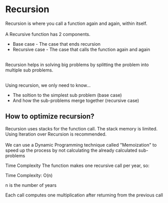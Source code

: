 # Recursion

Recursion is where you call a function again and again, within itself. <br><br>
A Recursive function has 2 components.

- Base case - The case that ends recursion
- Recursive case - The case that calls the function again and again

<br>
Recursion helps in solving big problems by splitting the problem into multiple sub problems. <br>
<br>

Using recursion, we only need to know...

- The soltion to the simplest sub problem (base case)
- And how the sub-problems merge together (recursive case)

## How to optimize recursion?

Recursion uses stacks for the function call. The stack memory is limited. Using Iteration over Recursion is recommended.<br> <br>
We can use a Dynamic Programming technique called "Memoization" to speed up the process by not calculating the already calculated sub-problems

Time Complexity
The function makes one recursive call per year, so:

Time Complexity: O(n)

n is the number of years

Each call computes one multiplication after returning from the previous call
